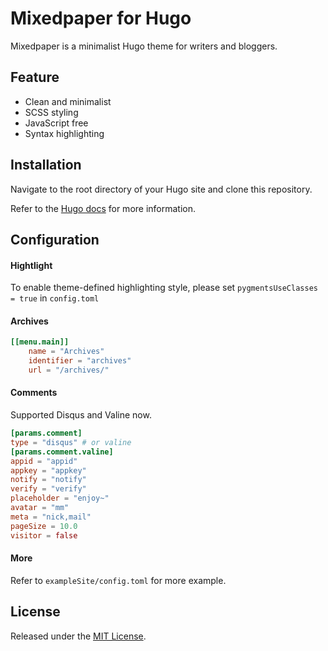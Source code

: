 # Mixedpaper for Hugo

Mixedpaper is a minimalist Hugo theme for writers and bloggers.

## Feature

- Clean and minimalist
- SCSS styling
- JavaScript free
- Syntax highlighting

## Installation

Navigate to the root directory of your Hugo site and clone this repository.

Refer to the [Hugo docs](https://gohugo.io/getting-started/quick-start/) for more information.

## Configuration

#### Hightlight

To enable theme-defined highlighting style, please set `pygmentsUseClasses = true` in `config.toml`

#### Archives

```toml
[[menu.main]]
	name = "Archives"
	identifier = "archives"
	url = "/archives/"
```

#### Comments

Supported Disqus and Valine now.

```toml
[params.comment]
type = "disqus" # or valine
[params.comment.valine]
appid = "appid"
appkey = "appkey"
notify = "notify"
verify = "verify"
placeholder = "enjoy~"
avatar = "mm"
meta = "nick,mail"
pageSize = 10.0
visitor = false
```

#### More

Refer to `exampleSite/config.toml` for more example.

## License

Released under the [MIT License](https://github.com/wayjam/hugo-theme-mixedpaper/blob/master/LICENSE.md).
